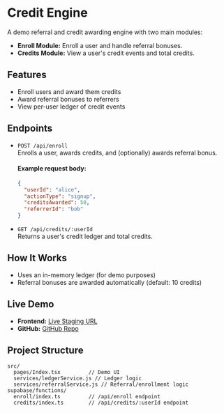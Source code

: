 
# Credit Engine

A demo referral and credit awarding engine with two main modules:
- **Enroll Module:** Enroll a user and handle referral bonuses.
- **Credits Module:** View a user's credit events and total credits.

## Features

- Enroll users and award them credits
- Award referral bonuses to referrers
- View per-user ledger of credit events

## Endpoints

- `POST /api/enroll`  
  Enrolls a user, awards credits, and (optionally) awards referral bonus.
  #### Example request body:
  ```json
  {
    "userId": "alice",
    "actionType": "signup",
    "creditsAwarded": 50,
    "referrerId": "bob"
  }
  ```

- `GET /api/credits/:userId`  
  Returns a user's credit ledger and total credits.

## How It Works

- Uses an in-memory ledger (for demo purposes)
- Referral bonuses are awarded automatically (default: 10 credits)


## Live Demo

- **Frontend:** [Live Staging URL](#)
- **GitHub:** [GitHub Repo](#)

## Project Structure

```
src/
  pages/Index.tsx         // Demo UI
  services/ledgerService.js // Ledger logic
  services/referralService.js // Referral/enrollment logic
supabase/functions/
  enroll/index.ts         // /api/enroll endpoint
  credits/index.ts        // /api/credits/:userId endpoint
```



